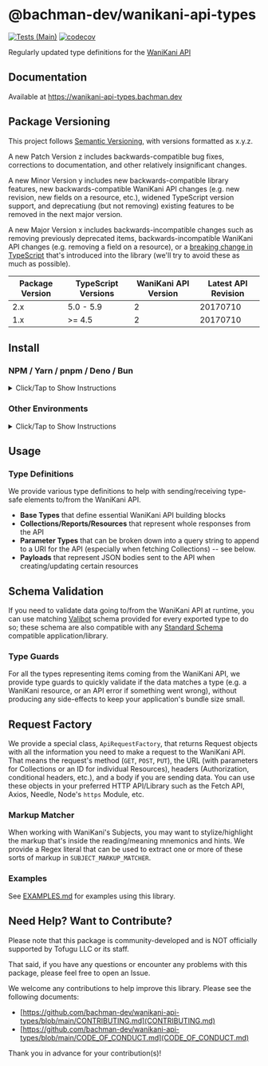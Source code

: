 # @bachman-dev/wanikani-api-types

[![Tests (Main)](https://github.com/bachman-dev/wanikani-api-types/actions/workflows/push.yml/badge.svg)](https://github.com/bachman-dev/wanikani-api-types/actions/workflows/push.yml)
[![codecov](https://codecov.io/gh/bachman-dev/wanikani-api-types/graph/badge.svg?token=CCVBE1UM9M)](https://codecov.io/gh/bachman-dev/wanikani-api-types)

Regularly updated type definitions for the [WaniKani API](https://docs.api.wanikani.com/20170710/)

## Documentation

Available at https://wanikani-api-types.bachman.dev

## Package Versioning

This project follows [Semantic Versioning](https://semver.org/spec/v2.0.0.html), with versions formatted as x.y.z.

A new Patch Version z includes backwards-compatible bug fixes, corrections to documentation, and other relatively insignificant changes.

A new Minor Version y includes new backwards-compatible library features, new backwards-compatible WaniKani API changes (e.g. new revision, new fields on a resource, etc.), widened TypeScript version support, and deprecatiung (but not removing) existing features to be removed in the next major version.

A new Major Version x includes backwards-incompatible changes such as removing previously deprecated items, backwards-incompatible WaniKani API changes (e.g. removing a field on a resource), or a [breaking change in TypeScript](https://github.com/microsoft/TypeScript/wiki/Breaking-Changes) that's introduced into the library (we'll try to avoid these as much as possible).

| Package Version | TypeScript Versions | WaniKani API Version | Latest API Revision |
| --------------- | ------------------- | -------------------- | ------------------- |
| 2.x             | 5.0 - 5.9           | 2                    | 20170710            |
| 1.x             | >= 4.5              | 2                    | 20170710            |

## Install

### NPM / Yarn / pnpm / Deno / Bun

<details>
<summary>Click/Tap to Show Instructions</summary>

Run the following command pertaining to your package manager:

```shell
npm install @bachman-dev/wanikani-api-types
```

```shell
yarn add @bachman-dev/wanikani-api-types
```

```shell
pnpm add @bachman-dev/wanikani-api-types
```

```shell
deno add npm:@bachman-dev/wanikani-api-types
```

```shell
bun add @bachman-dev/wanikani-api-types
```

Then, import using one of two methods.

#### Specific API Revision (Recommended)

The module you import from matches a [WaniKani API Revision](https://docs.api.wanikani.com/20170710/#revisions-aka-versioning); you shouldn't expect any breaking changes from the package.

```typescript
import * as WK from "@bachman-dev/wanikani-api-types/v20170710";
```

#### Latest API Revision (Not Recommended)

Importing from the index module will always provide types, methods, etc. for use with the latest and greatest API Revision.

```typescript
import * as WK from "@bachman-dev/wanikani-api-types";
```

</details>

### Other Environments

<details>

<summary>Click/Tap to Show Instructions</summary>

You can import the modules directly with `esm.sh`.

**Be sure to replace `x.y.z` with your desired version number.**

#### Specific API Revision (Recommended)

The module you import from matches a [WaniKani API Revision](https://docs.api.wanikani.com/20170710/#revisions-aka-versioning); you shouldn't expect any breaking changes from the package.

```typescript
import {
  type AssignmentParameters,
  DatableString,
} from "https://esm.sh/@bachman-dev/wanikani-api-types@x.y.z/v20170710";
import { ApiRequestFactory } from "https://esm.sh/@bachman-dev/wanikani-api-types@x.y.z/v20170710";
```

#### Latest API Revision (Not Recommended)

Importing from the index module will always provide types, methods, etc. for use with the latest and greatest API Revision.

```typescript
import { type AssignmentParameters, DatableString } from "https://esm.sh/@bachman-dev/wanikani-api-types@x.y.z";
import { ApiRequestFactory } from "https://esm.sh/@bachman-dev/wanikani-api-types@x.y.z";
```

</details>

## Usage

### Type Definitions

We provide various type definitions to help with sending/receiving type-safe elements to/from the WaniKani API.

- **Base Types** that define essential WaniKani API building blocks
- **Collections/Reports/Resources** that represent whole responses from the API
- **Parameter Types** that can be broken down into a query string to append to a URI for the API (especially when fetching Collections) -- see below.
- **Payloads** that represent JSON bodies sent to the API when creating/updating certain resources

## Schema Validation

If you need to validate data going to/from the WaniKani API at runtime, you can use matching [Valibot](https://valibot.dev) schema provided for every exported type to do so; these schema are also compatible with any [Standard Schema](https://standardschema.dev/) compatible application/library.

### Type Guards

For all the types representing items coming from the WaniKani API, we provide type guards to quickly validate if the data matches a type (e.g. a WaniKani resource, or an API error if something went wrong), without producing any side-effects to keep your application's bundle size small.

## Request Factory

We provide a special class, `ApiRequestFactory`, that returns Request objects with all the information you need to make a request to the WaniKani API. That means the request's method (`GET`, `POST`, `PUT`), the URL (with parameters for Collections or an ID for individual Resources), headers (Authorization, conditional headers, etc.), and a body if you are sending data. You can use these objects in your preferred HTTP API/Library such as the Fetch API, Axios, Needle, Node's `https` Module, etc.

### Markup Matcher

When working with WaniKani's Subjects, you may want to stylize/highlight the markup that's inside the reading/meaning mnemonics and hints. We provide a Regex literal that can be used to extract one or more of these sorts of markup in `SUBJECT_MARKUP_MATCHER`.

### Examples

See [EXAMPLES.md](EXAMPLES.md) for examples using this library.

## Need Help? Want to Contribute?

Please note that this package is community-developed and is NOT officially supported by Tofugu LLC or its staff.

That said, if you have any questions or encounter any problems with this package, please feel free to open an Issue.

We welcome any contributions to help improve this library. Please see the following documents:

- [https://github.com/bachman-dev/wanikani-api-types/blob/main/CONTRIBUTING.md](CONTRIBUTING.md)
- [https://github.com/bachman-dev/wanikani-api-types/blob/main/CODE_OF_CONDUCT.md](CODE_OF_CONDUCT.md)

Thank you in advance for your contribution(s)!
